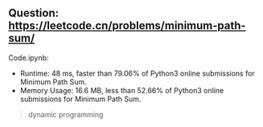 ## Question: https://leetcode.cn/problems/minimum-path-sum/

Code.ipynb:
* Runtime: 48 ms, faster than 79.06% of Python3 online submissions for Minimum Path Sum.
* Memory Usage: 16.6 MB, less than 52.66% of Python3 online submissions for Minimum Path Sum.
> dynamic programming

